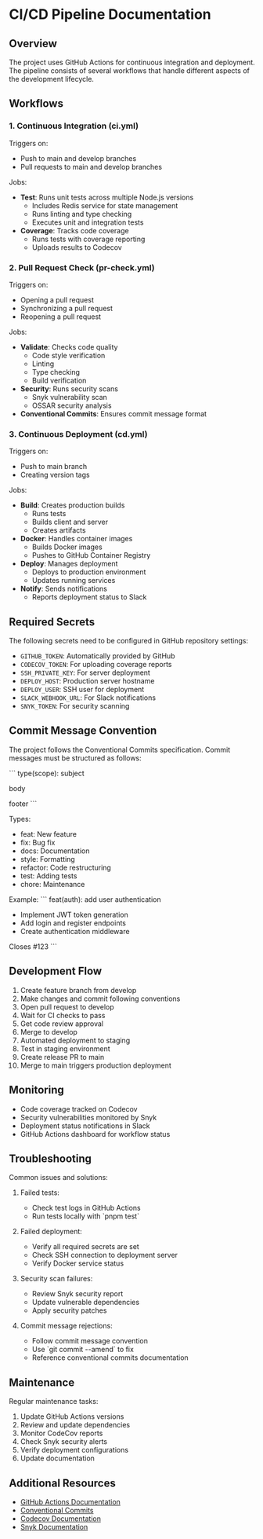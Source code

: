 # CI/CD Pipeline Documentation

## Overview

The project uses GitHub Actions for continuous integration and deployment. The pipeline consists of several workflows that handle different aspects of the development lifecycle.

## Workflows

### 1. Continuous Integration (ci.yml)

Triggers on:
- Push to main and develop branches
- Pull requests to main and develop branches

Jobs:
- **Test**: Runs unit tests across multiple Node.js versions
  - Includes Redis service for state management
  - Runs linting and type checking
  - Executes unit and integration tests
- **Coverage**: Tracks code coverage
  - Runs tests with coverage reporting
  - Uploads results to Codecov

### 2. Pull Request Check (pr-check.yml)

Triggers on:
- Opening a pull request
- Synchronizing a pull request
- Reopening a pull request

Jobs:
- **Validate**: Checks code quality
  - Code style verification
  - Linting
  - Type checking
  - Build verification
- **Security**: Runs security scans
  - Snyk vulnerability scan
  - OSSAR security analysis
- **Conventional Commits**: Ensures commit message format

### 3. Continuous Deployment (cd.yml)

Triggers on:
- Push to main branch
- Creating version tags

Jobs:
- **Build**: Creates production builds
  - Runs tests
  - Builds client and server
  - Creates artifacts
- **Docker**: Handles container images
  - Builds Docker images
  - Pushes to GitHub Container Registry
- **Deploy**: Manages deployment
  - Deploys to production environment
  - Updates running services
- **Notify**: Sends notifications
  - Reports deployment status to Slack

## Required Secrets

The following secrets need to be configured in GitHub repository settings:

- `GITHUB_TOKEN`: Automatically provided by GitHub
- `CODECOV_TOKEN`: For uploading coverage reports
- `SSH_PRIVATE_KEY`: For server deployment
- `DEPLOY_HOST`: Production server hostname
- `DEPLOY_USER`: SSH user for deployment
- `SLACK_WEBHOOK_URL`: For Slack notifications
- `SNYK_TOKEN`: For security scanning

## Commit Message Convention

The project follows the Conventional Commits specification. Commit messages must be structured as follows:

\```
type(scope): subject

body

footer
\```

Types:
- feat: New feature
- fix: Bug fix
- docs: Documentation
- style: Formatting
- refactor: Code restructuring
- test: Adding tests
- chore: Maintenance

Example:
\```
feat(auth): add user authentication

- Implement JWT token generation
- Add login and register endpoints
- Create authentication middleware

Closes #123
\```

## Development Flow

1. Create feature branch from develop
2. Make changes and commit following conventions
3. Open pull request to develop
4. Wait for CI checks to pass
5. Get code review approval
6. Merge to develop
7. Automated deployment to staging
8. Test in staging environment
9. Create release PR to main
10. Merge to main triggers production deployment

## Monitoring

- Code coverage tracked on Codecov
- Security vulnerabilities monitored by Snyk
- Deployment status notifications in Slack
- GitHub Actions dashboard for workflow status

## Troubleshooting

Common issues and solutions:

1. Failed tests:
   - Check test logs in GitHub Actions
   - Run tests locally with \`pnpm test\`

2. Failed deployment:
   - Verify all required secrets are set
   - Check SSH connection to deployment server
   - Verify Docker service status

3. Security scan failures:
   - Review Snyk security report
   - Update vulnerable dependencies
   - Apply security patches

4. Commit message rejections:
   - Follow commit message convention
   - Use \`git commit --amend\` to fix
   - Reference conventional commits documentation

## Maintenance

Regular maintenance tasks:

1. Update GitHub Actions versions
2. Review and update dependencies
3. Monitor CodeCov reports
4. Check Snyk security alerts
5. Verify deployment configurations
6. Update documentation

## Additional Resources

- [GitHub Actions Documentation](https://docs.github.com/en/actions)
- [Conventional Commits](https://www.conventionalcommits.org)
- [Codecov Documentation](https://docs.codecov.io)
- [Snyk Documentation](https://docs.snyk.io)